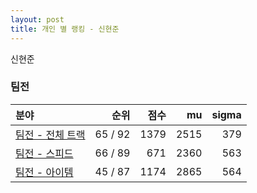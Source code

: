 ```yaml
---
layout: post
title: 개인 별 랭킹 - 신현준
---
```


신현준


### 팀전

| 분야 | 순위 | 점수 | mu | sigma |
|:---|---:|---:|---:|---:|
| [팀전 - 전체 트랙](../team-full) | 65 / 92 | 1379 | 2515 | 379 |
| [팀전 - 스피드](../team-speed) | 66 / 89 | 671 | 2360 | 563 |
| [팀전 - 아이템](../team-item) | 45 / 87 | 1174 | 2865 | 564 |
